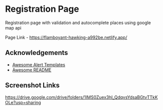 
# Registration Page

Registration page with validation and autocomplete places using google map api

Page Link - https://flamboyant-hawking-a992be.netlify.app/


## Acknowledgements

 - [Awesome Alert Templates](https://sweetalert.js.org/guides/)
 - [Awesome README](https://github.com/matiassingers/awesome-readme)


## Screenshot Links

https://drive.google.com/drive/folders/1IMS0Zuex3hl_QdqvsYdsaBGtvTTkKOLe?usp=sharing